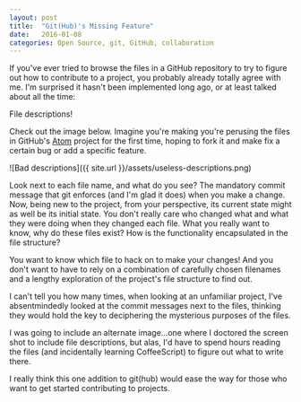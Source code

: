 ```yaml
---
layout: post
title:  "Git(Hub)'s Missing Feature"
date:   2016-01-08
categories: Open Source, git, GitHub, collaboration
---
```


If you've ever tried to browse the files in a GitHub repository to try to figure out how to contribute to a project, you probably already totally agree with me. I'm surprised it hasn't been implemented long ago, or at least talked about all the time:

File descriptions!

Check out the image below. Imagine you're making you're perusing the files in GitHub's [Atom](github.com/atom/atom) project for the first time, hoping to fork it and make fix a certain bug or add a specific feature.

![Bad descriptions]({{ site.url }}/assets/useless-descriptions.png)

Look next to each file name, and what do you see? The mandatory commit message that git enforces (and I'm glad it does) when you make a change. Now, being new to the project, from your perspective, its current state might as well be its initial state. You don't really care who changed what and what they were doing when they changed each file. What you really want to know, why do these files exist? How is the functionality encapsulated in the file structure?

You want to know which file to hack on to make your changes! And you don't want to have to rely on a combination of carefully chosen filenames and a lengthy exploration of the project's file structure to find out.

I can't tell you how many times, when looking at an unfamiliar project, I've absentmindedly looked at the commit messages next to the files, thinking they would hold the key to deciphering the mysterious purposes of the files.

I was going to include an alternate image...one where I doctored the screen shot to include file descriptions, but alas, I'd have to spend hours reading the files (and incidentally learning CoffeeScript) to figure out what to write there.

I really think this one addition to git(hub) would ease the way for those who want to get started contributing to projects.
